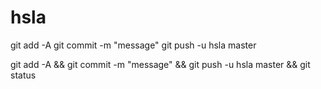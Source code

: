 # hsla

git add -A
git commit -m "message"
git push -u hsla master

git add -A && git commit -m "message" && git push -u hsla master && git status